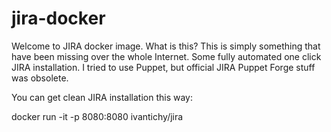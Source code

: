 # jira-docker

Welcome to JIRA docker image. What is this? This is simply something that have been missing over the whole Internet. Some fully automated one click JIRA installation. I tried to use Puppet, but official JIRA Puppet Forge stuff was obsolete.

You can get clean JIRA installation this way:

docker run -it -p 8080:8080  ivantichy/jira

